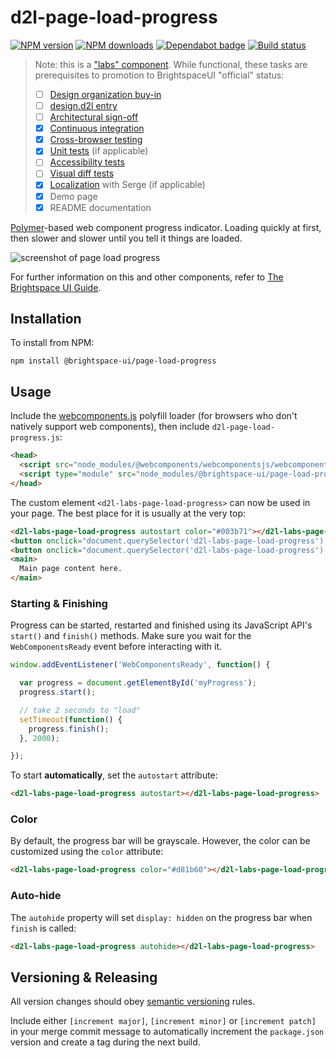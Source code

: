# d2l-page-load-progress

[![NPM version](https://img.shields.io/npm/v/@brightspace-ui-labs/page-load-progress.svg)](https://www.npmjs.org/package/@brightspace-ui-labs/page-load-progress)
[![NPM downloads](https://img.shields.io/npm/dt/@brightspace-ui-labs/page-load-progress.svg)](https://www.npmjs.com/package/@brightspace-ui-labs/page-load-progress)
[![Dependabot badge](https://flat.badgen.net/dependabot/BrightspaceUILabs/page-load-progress?icon=dependabot)](https://app.dependabot.com/)
[![Build status](https://travis-ci.com/BrightspaceUILabs/page-load-progress.svg?branch=master)](https://travis-ci.com/BrightspaceUILabs/page-load-progress)

> Note: this is a ["labs" component](https://github.com/BrightspaceUI/guide/wiki/Component-Tiers). While functional, these tasks are prerequisites to promotion to BrightspaceUI "official" status:
>
> - [ ] [Design organization buy-in](https://github.com/BrightspaceUI/guide/wiki/Before-you-build#working-with-design)
> - [ ] [design.d2l entry](http://design.d2l/)
> - [ ] [Architectural sign-off](https://github.com/BrightspaceUI/guide/wiki/Before-you-build#web-component-architecture)
> - [x] [Continuous integration](https://github.com/BrightspaceUI/guide/wiki/Testing#testing-continuously-with-travis-ci)
> - [x] [Cross-browser testing](https://github.com/BrightspaceUI/guide/wiki/Testing#cross-browser-testing-with-sauce-labs)
> - [x] [Unit tests](https://github.com/BrightspaceUI/guide/wiki/Testing#testing-with-polymer-test) (if applicable)
> - [ ] [Accessibility tests](https://github.com/BrightspaceUI/guide/wiki/Testing#automated-accessibility-testing-with-axe)
> - [ ] [Visual diff tests](https://github.com/BrightspaceUI/visual-diff)
> - [x] [Localization](https://github.com/BrightspaceUI/guide/wiki/Localization) with Serge (if applicable)
> - [x] Demo page
> - [x] README documentation

[Polymer](https://www.polymer-project.org)-based web component progress indicator. Loading quickly at first, then slower and slower until you tell it things are loaded.

![screenshot of page load progress](/screenshot.gif?raw=true)

For further information on this and other components, refer to [The Brightspace UI Guide](https://github.com/BrightspaceUI/guide/wiki).

## Installation

To install from NPM:
```shell
npm install @brightspace-ui/page-load-progress
```

## Usage

Include the [webcomponents.js](http://webcomponents.org/polyfills/) polyfill loader (for browsers who don't natively support web components), then include `d2l-page-load-progress.js`:

```html
<head>
  <script src="node_modules/@webcomponents/webcomponentsjs/webcomponents-loader.js"></script>
  <script type="module" src="node_modules/@brightspace-ui/page-load-progress/d2l-page-load-progress.js"></script>
</head>
```

The custom element `<d2l-labs-page-load-progress>` can now be used in your page. The best place for it is usually at the very top:

```html
<d2l-labs-page-load-progress autostart color="#003b71"></d2l-labs-page-load-progress>
<button onclick="document.querySelector('d2l-labs-page-load-progress').start();">Start</button>
<button onclick="document.querySelector('d2l-labs-page-load-progress').finish();">Finish</button>
<main>
  Main page content here.
</main>
```

### Starting & Finishing

Progress can be started, restarted and finished using its JavaScript API's `start()` and `finish()` methods. Make sure you wait for the `WebComponentsReady` event before interacting with it.

```javascript
window.addEventListener('WebComponentsReady', function() {

  var progress = document.getElementById('myProgress');
  progress.start();

  // take 2 seconds to "load"
  setTimeout(function() {
    progress.finish();
  }, 2000);

});
```

To start **automatically**, set the `autostart` attribute:

```html
<d2l-labs-page-load-progress autostart></d2l-labs-page-load-progress>
```

### Color

By default, the progress bar will be grayscale. However, the color can be customized using the `color` attribute:

```html
<d2l-labs-page-load-progress color="#d81b60"></d2l-labs-page-load-progress>
```

### Auto-hide

The `autohide` property will set `display: hidden` on the progress bar when `finish` is called:

```html
<d2l-labs-page-load-progress autohide></d2l-labs-page-load-progress>
```

## Versioning & Releasing

All version changes should obey [semantic versioning](https://semver.org/) rules.

Include either `[increment major]`, `[increment minor]` or `[increment patch]` in your merge commit message to automatically increment the `package.json` version and create a tag during the next build.
